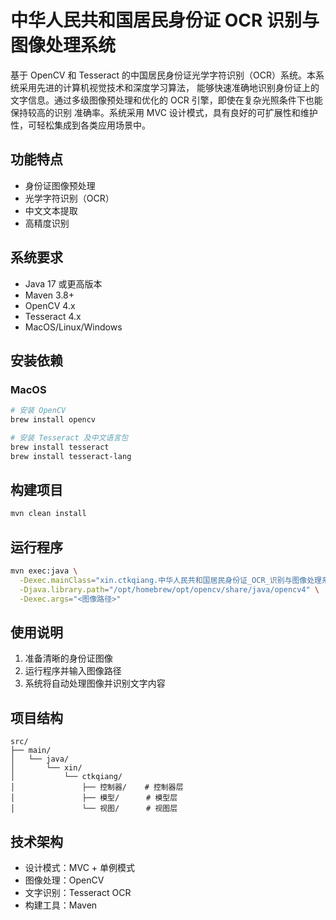 
# 中华人民共和国居民身份证 OCR 识别与图像处理系统

基于 OpenCV 和 Tesseract 的中国居民身份证光学字符识别（OCR）系统。本系统采用先进的计算机视觉技术和深度学习算法，
能够快速准确地识别身份证上的文字信息。通过多级图像预处理和优化的 OCR 引擎，即使在复杂光照条件下也能保持较高的识别
准确率。系统采用 MVC 设计模式，具有良好的可扩展性和维护性，可轻松集成到各类应用场景中。

## 功能特点

- 身份证图像预处理
- 光学字符识别（OCR）
- 中文文本提取
- 高精度识别

## 系统要求

- Java 17 或更高版本
- Maven 3.8+
- OpenCV 4.x
- Tesseract 4.x
- MacOS/Linux/Windows

## 安装依赖

### MacOS

```bash
# 安装 OpenCV
brew install opencv

# 安装 Tesseract 及中文语言包
brew install tesseract
brew install tesseract-lang
````

## 构建项目

```bash
mvn clean install
```

## 运行程序

```bash
mvn exec:java \
  -Dexec.mainClass="xin.ctkqiang.中华人民共和国居民身份证_OCR_识别与图像处理系统" \
  -Djava.library.path="/opt/homebrew/opt/opencv/share/java/opencv4" \
  -Dexec.args="<图像路径>"
```

## 使用说明

1. 准备清晰的身份证图像
2. 运行程序并输入图像路径
3. 系统将自动处理图像并识别文字内容

## 项目结构

```
src/
├── main/
│   └── java/
│       └── xin/
│           └── ctkqiang/
│               ├── 控制器/    # 控制器层
│               ├── 模型/      # 模型层
│               └── 视图/      # 视图层
```

## 技术架构

- 设计模式：MVC + 单例模式
- 图像处理：OpenCV
- 文字识别：Tesseract OCR
- 构建工具：Maven

